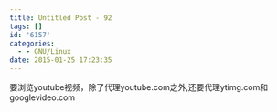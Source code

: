 ```yaml
---
title: Untitled Post - 92
tags: []
id: '6157'
categories:
  - - GNU/Linux
date: 2015-01-25 17:23:35
---
```


要浏览youtube视频，除了代理youtube.com之外,还要代理ytimg.com和googlevideo.com